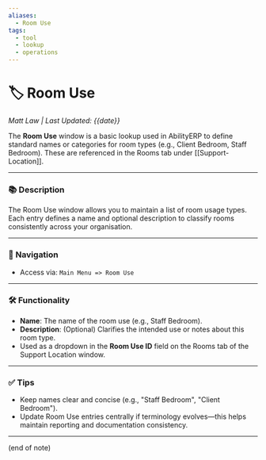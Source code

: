 ```yaml
---
aliases:
  - Room Use
tags:
  - tool
  - lookup
  - operations
---
```


# 🏷️ Room Use

*Matt Law | Last Updated: {{date}}*

The **Room Use** window is a basic lookup used in AbilityERP to define standard names or categories for room types (e.g., Client Bedroom, Staff Bedroom). These are referenced in the Rooms tab under [[Support-Location]].

---

### 📚 Description

The Room Use window allows you to maintain a list of room usage types. Each entry defines a name and optional description to classify rooms consistently across your organisation.

---

### 🧭 Navigation

- Access via: `Main Menu => Room Use`

---

### 🛠️ Functionality

- **Name**: The name of the room use (e.g., Staff Bedroom).
- **Description**: (Optional) Clarifies the intended use or notes about this room type.
- Used as a dropdown in the **Room Use ID** field on the Rooms tab of the Support Location window.

---

### ✅ Tips

- Keep names clear and concise (e.g., "Staff Bedroom", "Client Bedroom").
- Update Room Use entries centrally if terminology evolves—this helps maintain reporting and documentation consistency.

---
(end of note)
